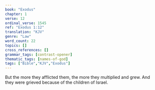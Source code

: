 ```yaml
---
book: "Exodus"
chapter: 1
verse: 12
ordinal_verse: 1545
ref: "Exodus 1:12"
translation: "KJV"
genre: "Law"
word_count: 22
topics: []
cross_references: []
grammar_tags: [contrast-opener]
thematic_tags: [names-of-god]
tags: ["Bible","KJV","Exodus"]
---
```

But the more they afflicted them, the more they multiplied and grew. And they were grieved because of the children of Israel.
